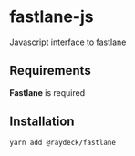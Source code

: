 # fastlane-js

Javascript interface to fastlane

## Requirements

**Fastlane** is required

## Installation

```
yarn add @raydeck/fastlane
```
